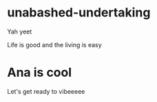 # unabashed-undertaking
Yah yeet

Life is good and the living is easy
<div id: "introduction">
<h1>
  Ana is <strong> cool </strong>
</h1>
<p> Let's get ready to vibeeeee </p>
